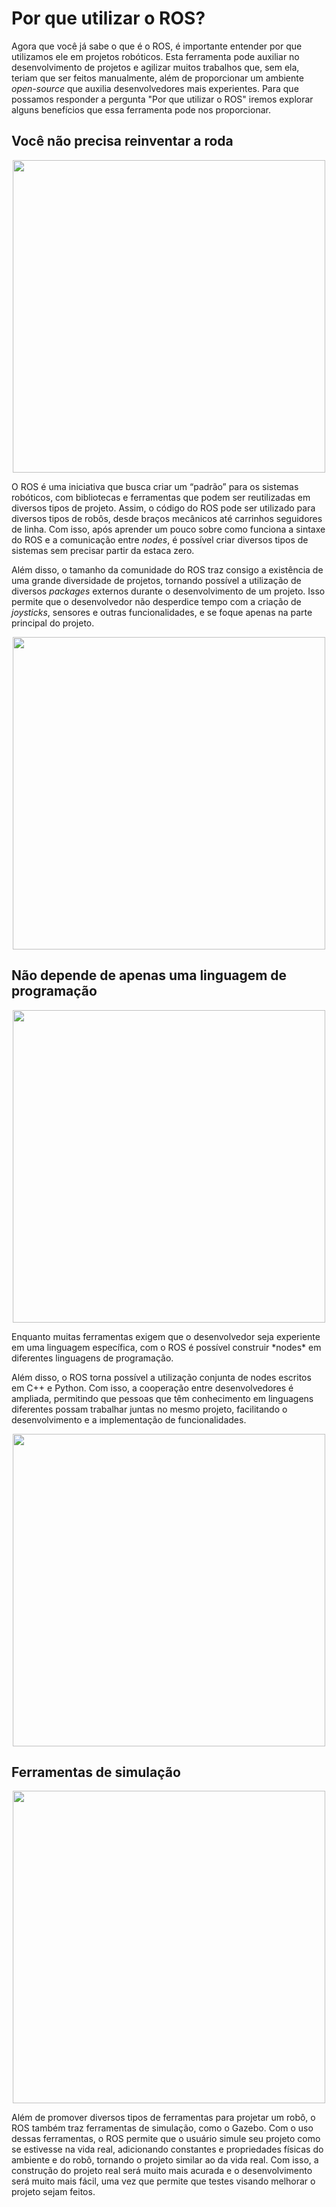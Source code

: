 # Por que utilizar o ROS?

Agora que você já sabe o que é o ROS, é importante entender por que utilizamos ele em projetos robóticos. Esta ferramenta pode auxiliar no desenvolvimento de projetos e agilizar muitos trabalhos que, sem ela, teriam que ser feitos manualmente, além de proporcionar um ambiente *open-source* que auxilia desenvolvedores mais experientes. Para que possamos responder a pergunta "Por que utilizar o ROS" iremos explorar alguns benefícios que essa ferramenta pode nos proporcionar.
 
## Você não precisa reinventar a roda
<p align='center'>
<img src = 'https://roboticsbackend.com/wp-content/uploads/2019/02/reinvent_the_wheel.jpg' width='500px' >
</p>

O ROS é uma iniciativa que busca criar um “padrão” para os sistemas robóticos, com bibliotecas e ferramentas que podem ser reutilizadas em diversos tipos de projeto. Assim, o código do ROS pode ser utilizado para diversos tipos de robôs, desde braços mecânicos até carrinhos seguidores de linha. Com isso, após aprender um pouco sobre como funciona a sintaxe do ROS e a comunicação entre *nodes*, é possível criar diversos tipos de sistemas sem precisar partir da estaca zero.

Além disso, o tamanho da comunidade do ROS traz consigo a existência de uma grande diversidade de projetos, tornando possível a utilização de diversos *packages* externos durante o desenvolvimento de um projeto. Isso permite que o desenvolvedor não desperdice tempo com a criação de *joysticks*, sensores e outras funcionalidades, e se foque apenas na parte principal do projeto.
<p align='center'>
<img src = 'https://roboticsbackend.com/wp-content/uploads/2019/02/ros_with_libraries.jpg' width='500px' >
</p>

## Não depende de apenas uma linguagem de programação
<p align='center'>
<img src='https://encrypted-tbn0.gstatic.com/images?q=tbn:ANd9GcSlKZsGbw9fHbWGXzix8c6oZueppY4Yd6e3mA&usqp=CAU' width = '500px'>
</p>
Enquanto muitas ferramentas exigem que o desenvolvedor seja experiente em uma linguagem específica, com o ROS é possível construir *nodes* em diferentes linguagens de programação. 

Além disso, o ROS torna possível a utilização conjunta de nodes escritos em C++ e Python. Com isso, a cooperação entre desenvolvedores é ampliada, permitindo que pessoas que têm conhecimento em linguagens diferentes possam trabalhar juntas no mesmo projeto, facilitando o desenvolvimento e a implementação de funcionalidades. 
<p align='center'>
<img src='https://roboticsbackend.com/wp-content/uploads/2019/02/ros_language_agnostic.png' 
width = '500 px'>
</p>


## Ferramentas de simulação
<p align='center'>
<img src = 'https://bit.ly/3rflt8R' width = '500px'>
</p>
Além de promover diversos tipos de ferramentas para projetar um robô, o ROS também traz ferramentas de simulação, como o Gazebo. Com o uso dessas ferramentas, o ROS permite que o usuário simule seu projeto como se estivesse na vida real, adicionando constantes e propriedades físicas do ambiente e do robô, tornando o projeto similar ao da vida real. Com isso, a construção do projeto real será muito mais acurada e o desenvolvimento será muito mais fácil, uma vez que permite que testes visando melhorar o projeto sejam feitos.
